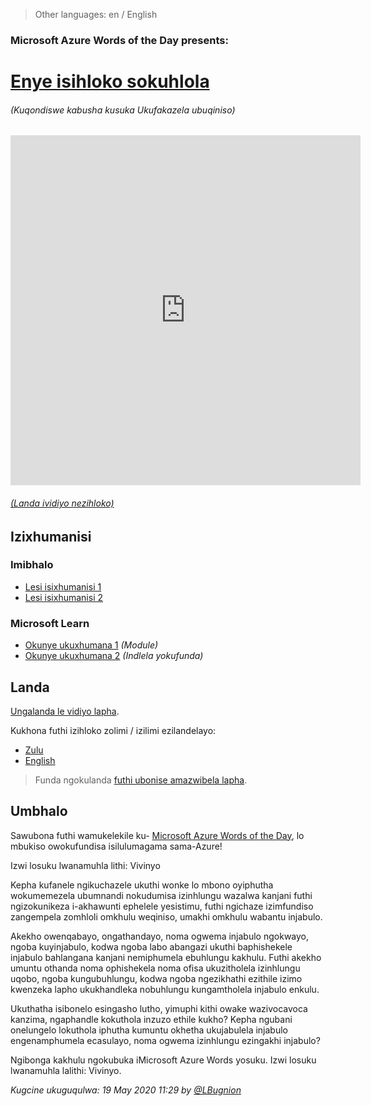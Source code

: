 > Other languages: en / English
### Microsoft Azure Words of the Day presents:
# [Enye isihloko sokuhlola](/topic/zu/test)
###### (Kuqondiswe kabusha kusuka Ukufakazela ubuqiniso)

<iframe width="560" height="560" src="https://www.youtube.com/embed/TESTZULU" frameborder="0" allow="accelerometer; autoplay; encrypted-media; gyroscope; picture-in-picture" allowfullscreen></iframe>

###### [(Landa ividiyo nezihloko)](#download)

## Izixhumanisi

### Imibhalo

- [Lesi isixhumanisi 1](http://gslb.ch)
- [Lesi isixhumanisi 2](http://gslb.ch)

### Microsoft Learn

- [Okunye ukuxhumana 1](http://gslb.ch) *(Module)*
- [Okunye ukuxhumana 2](http://gslb.ch) *(Indlela yokufunda)*

<a id="download"></a>

## Landa

[Ungalanda le vidiyo lapha](https://wordsoftheday.blob.core.windows.net/videos/WordsOfTheDayApp.Model.TopicInformation.mp4).

Kukhona futhi izihloko zolimi / izilimi ezilandelayo:

- [Zulu](https://wordsoftheday.blob.core.windows.net/test-new-captions/test.zu.zu.srt)
- [English](https://wordsoftheday.blob.core.windows.net/test-new-captions/test.zu.en.srt)


> Funda ngokulanda [futhi ubonise amazwibela lapha](/zu/captions).

## Umbhalo

Sawubona futhi wamukelekile ku- [Microsoft Azure Words of the Day](/zu), lo mbukiso owokufundisa isilulumagama sama-Azure!

Izwi losuku lwanamuhla lithi: Vivinyo

Kepha kufanele ngikuchazele ukuthi wonke lo mbono oyiphutha wokumemezela ubumnandi nokudumisa izinhlungu wazalwa kanjani futhi ngizokunikeza i-akhawunti ephelele yesistimu, futhi ngichaze izimfundiso zangempela zomhloli omkhulu weqiniso, umakhi omkhulu wabantu injabulo.

Akekho owenqabayo, ongathandayo, noma ogwema injabulo ngokwayo, ngoba kuyinjabulo, kodwa ngoba labo abangazi ukuthi baphishekele injabulo bahlangana kanjani nemiphumela ebuhlungu kakhulu. Futhi akekho umuntu othanda noma ophishekela noma ofisa ukuzitholela izinhlungu uqobo, ngoba kungubuhlungu, kodwa ngoba ngezikhathi ezithile izimo kwenzeka lapho ukukhandleka nobuhlungu kungamtholela injabulo enkulu.

Ukuthatha isibonelo esingasho lutho, yimuphi kithi owake wazivocavoca kanzima, ngaphandle kokuthola inzuzo ethile kukho? Kepha ngubani onelungelo lokuthola iphutha kumuntu okhetha ukujabulela injabulo engenamphumela ecasulayo, noma ogwema izinhlungu ezingakhi injabulo?

Ngibonga kakhulu ngokubuka iMicrosoft Azure Words yosuku. Izwi losuku lwanamuhla lalithi: Vivinyo.

*Kugcine ukuguqulwa: 19 May 2020 11:29 by [@LBugnion](http://twitter.com/LBugnion)*
